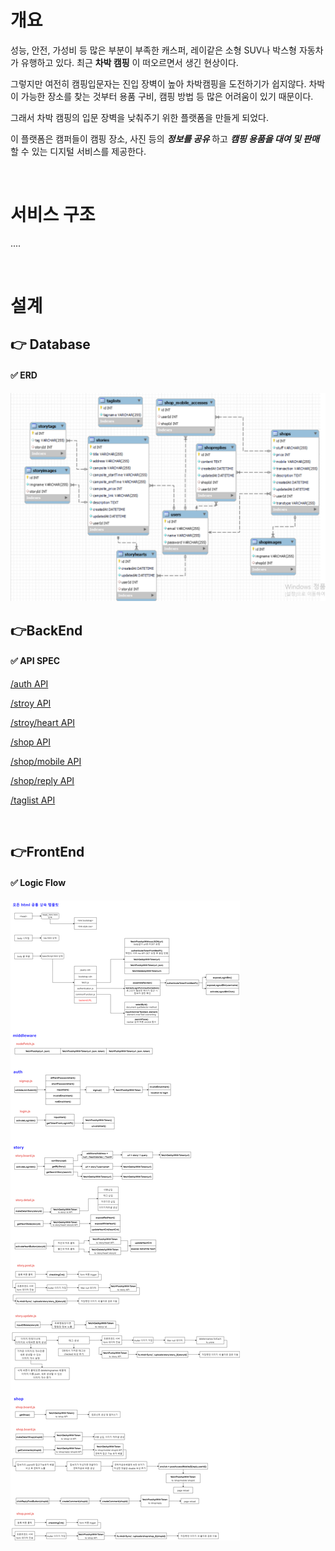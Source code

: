 # 개요

성능, 안전, 가성비 등 많은 부분이 부족한 캐스퍼, 레이같은 소형 SUV나 박스형 자동차가 유행하고 있다. 최근 **차박 캠핑** 이 떠오르면서 생긴 현상이다.

그렇지만 여전히 캠핑입문자는 진입 장벽이 높아 차박캠핑을 도전하기가 쉽지않다. 차박이 가능한 장소를 찾는 것부터 용품 구비, 캠핑 방법 등 많은 어려움이 있기 때문이다.

그래서 차박 캠핑의 입문 장벽을 낮춰주기 위한 플랫폼을 만들게 되었다.

이 플랫폼은 캠퍼들이 캠핑 장소, 사진 등의 **_정보를 공유_** 하고 **_캠핑 용품을 대여 및 판매_** 할 수 있는 디지털 서비스를 제공한다.

<br>

# 서비스 구조

....

<br>

# 설계

## 👉 Database

#### ✅ ERD

<img src="./spec/erd.png">

<br>

## 👉BackEnd

#### ✅ API SPEC

[/auth API](./spec/Backend/api/auth_API.md) <br>

[/stroy API](./spec/Backend/api/story_API.md)<br>

[/stroy/heart API](./spec/Backend/api/story.heart_API.md)<br>

[/shop API](./spec/Backend/api/shop_API.md)<br>

[/shop/mobile API](./spec/Backend/api/shop.mobile_API.md)<br>

[/shop/reply API](./spec/Backend/api/shop.reply_API.md)<br>

[/taglist API](./spec/Backend/api/taglist_API.md)

<br>

## 👉FrontEnd

#### ✅ Logic Flow

<img src="./spec/Frontend/frontend-LogicFlow.drawio.png">
